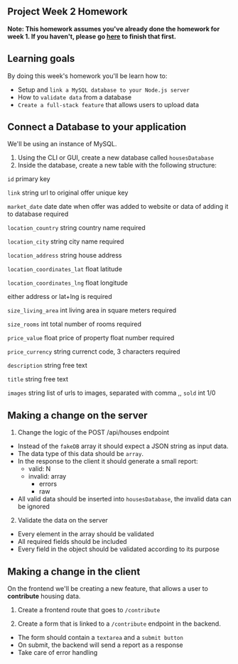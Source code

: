 ## Project Week 2 Homework

**Note: This homework assumes you've already done the homework for week 1. If you haven't, please go [here](week1.md) to finish that first.**

## Learning goals

By doing this week's homework you'll be learn how to:

- Setup and `link a MySQL database to your Node.js server`
- How to `validate data` from a database
- `Create a full-stack feature` that allows users to upload data

## Connect a Database to your application

We'll be using an instance of MySQL.

1. Using the CLI or GUI, create a new database called `housesDatabase`
2. Inside the database, create a new table with the following structure:

`id` 
primary key

`link` 
string 
url to original offer 
unique key 

`market_date` 
date 
date when offer was added to website or data of adding it to database 
required 

`location_country` 
string 
country name 
required 

`location_city` 
string 
city name 
required 

`location_address` 
string 
house address 

`location_coordinates_lat` 
float 
latitude 

`location_coordinates_lng` 
float 
longitude 

either address or lat+lng is required

`size_living_area` 
int 
living area in square meters 
required 

`size_rooms` 
int 
total number of rooms 
required 

`price_value` 
float 
price of property 
float number 
required 

`price_currency` 
string 
currenct code, 3 characters 
required 

`description` 
string 
free text 

`title` 
string 
free text 

`images` 
string 
list of urls to images, separated with comma 
<url1>,<url2>,<url3> 
`sold` 
int 
1/0 

## Making a change on the server

1. Change the logic of the POST /api/houses endpoint

- Instead of the `fakeDB` array it should expect a JSON string as input data.
- The data type of this data should be `array`.
- In the response to the client it should generate a small report:
  - valid: N
  - invalid: array
    - errors
    - raw
- All valid data should be inserted into `housesDatabase`, the invalid data can be ignored

2. Validate the data on the server

- Every element in the array should be validated
- All required fields should be included
- Every field in the object should be validated according to its purpose

## Making a change in the client

On the frontend we'll be creating a new feature, that allows a user to **contribute** housing data.

1. Create a frontend route that goes to `/contribute`

2. Create a form that is linked to a `/contribute` endpoint in the backend.

- The form should contain a `textarea` and a `submit button`
- On submit, the backend will send a report as a response
- Take care of error handling
